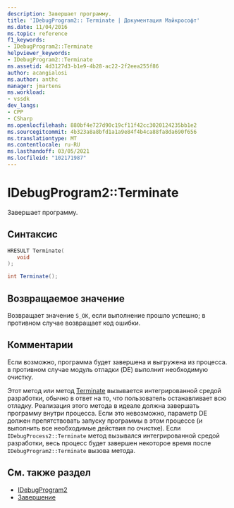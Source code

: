 ```yaml
---
description: Завершает программу.
title: 'IDebugProgram2:: Terminate | Документация Майкрософт'
ms.date: 11/04/2016
ms.topic: reference
f1_keywords:
- IDebugProgram2::Terminate
helpviewer_keywords:
- IDebugProgram2::Terminate
ms.assetid: 4d3127d3-b1e9-4b28-ac22-2f2eea255f86
author: acangialosi
ms.author: anthc
manager: jmartens
ms.workload:
- vssdk
dev_langs:
- CPP
- CSharp
ms.openlocfilehash: 880bf4e727d90c19cf11f42cc3020124235bb1e2
ms.sourcegitcommit: 4b323a8a8bfd1a1a9e84f4b4ca88fa8da690f656
ms.translationtype: MT
ms.contentlocale: ru-RU
ms.lasthandoff: 03/05/2021
ms.locfileid: "102171987"
---
```

# <a name="idebugprogram2terminate"></a>IDebugProgram2::Terminate
Завершает программу.

## <a name="syntax"></a>Синтаксис

```cpp
HRESULT Terminate( 
   void 
);
```

```csharp
int Terminate();
```

## <a name="return-value"></a>Возвращаемое значение
 Возвращает значение `S_OK`, если выполнение прошло успешно; в противном случае возвращает код ошибки.

## <a name="remarks"></a>Комментарии
 Если возможно, программа будет завершена и выгружена из процесса. в противном случае модуль отладки (DE) выполнит необходимую очистку.

 Этот метод или метод [Terminate](../../../extensibility/debugger/reference/idebugprocess2-terminate.md) вызывается интегрированной средой разработки, обычно в ответ на то, что пользователь останавливает всю отладку. Реализация этого метода в идеале должна завершать программу внутри процесса. Если это невозможно, параметр DE должен препятствовать запуску программы в этом процессе (и выполнить все необходимые действия по очистке). Если `IDebugProcess2::Terminate` метод вызывался интегрированной средой разработки, весь процесс будет завершен некоторое время после `IDebugProgram2::Terminate` вызова метода.

## <a name="see-also"></a>См. также раздел
- [IDebugProgram2](../../../extensibility/debugger/reference/idebugprogram2.md)
- [Завершение](../../../extensibility/debugger/reference/idebugprocess2-terminate.md)
